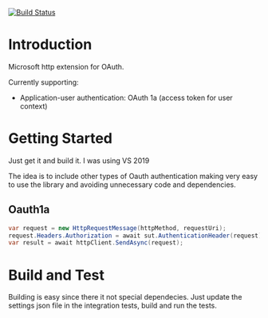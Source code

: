 [![Build Status](https://dev.azure.com/wtwd/Ease%20Maker/_apis/build/status/alvaromongon.Microsoft.Extensions.Http.OAuth?branchName=master)](https://dev.azure.com/wtwd/Ease%20Maker/_build/latest?definitionId=6&branchName=master)

# Introduction 
Microsoft http extension for OAuth.

Currently supporting:
- Application-user authentication: OAuth 1a (access token for user context) 


# Getting Started
Just get it and build it. I was using VS 2019

The idea is to include other types of Oauth authentication making very easy to use the library and avoiding unnecessary code and dependencies.

## Oauth1a
```csharp
var request = new HttpRequestMessage(httpMethod, requestUri);
request.Headers.Authorization = await sut.AuthenticationHeader(request);
var result = await httpClient.SendAsync(request);
```

# Build and Test
Building is easy since there it not special dependecies. 
Just update the settings json file in the integration tests, build and run the tests.
